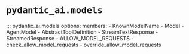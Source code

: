 # `pydantic_ai.models`

::: pydantic_ai.models
    options:
      members:
        - KnownModelName
        - Model
        - AgentModel
        - AbstractToolDefinition
        - StreamTextResponse
        - StreamedResponse
        - ALLOW_MODEL_REQUESTS
        - check_allow_model_requests
        - override_allow_model_requests

